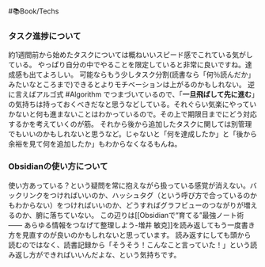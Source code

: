 #📚Book/Techs 
### タスク進捗について
約1週間前から始めたタスクについては概ねいいスピード感でこれている気がしている。
やっぱり自分の中でやることを限定していると非常に良いですね。達成感も出てよろしい。
可能ならもう少しタスク分割(読書なら「何％読んだか」みたいなところまで)できるとよりモチベーションは上がるのかもしれない。
逆に言えばアルゴ式 #Algorithm  でつまづいているので、「**一旦飛ばして先に進む**」の気持ちは持っておくべきだなと思うなどしている。それぐらい気楽にやっていかないと何も進まないことはわかっているので。その上で期限日までにどう対応するかを考えていくのが筋。
それから後から追加したタスクに関しては別管理でもいいのかもしれないと思うなど。じゃないと「何を達成したか」と「後から余裕を見て何を追加したか」もわからなくなるもんね。
### Obsidianの使い方について
使い方あっている？という疑問を常に抱えながら扱っている感覚が消えない。バックリンクをつければいいのか、ハッシュタグ（という呼び方で合っているのかもわからない）をつければいいのか、どうすればグラフビューのつながりが増えるのか、腑に落ちていない。
この辺りは[[Obsidianで“育てる”最強ノート術 —— あらゆる情報をつなげて整理しよう-増井 敏克]]を読み返してもう一度書き方を見直すのが良いのかもしれないと思っています。
読み返すにしても頭から読むのではなく、読書記録から「そうそう！こんなこと言っていた！」という読み返し方ができればいいんだよな、という気持ちです。
